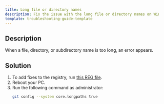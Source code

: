 ```yaml
---
title: Long file or directory names
description: Fix the issue with the long file or directory names on Windows
template: troubleshooting-guide-template
---
```


## Description

When a file, directory, or subdirectory name is too long, an error appears.

## Solution
1. To add fixes to the registry, run [this REG file](https://spryker.s3.eu-central-1.amazonaws.com/docs/scos/dev/setup/installing-spryker-with-vagrant/installing-spryker-with-devvm-version-4.1.0/long_paths_fix.reg).
2. Reboot your PC.
3. Run the following command as administrator:
   ```bash
   git config --system core.longpaths true
   ```